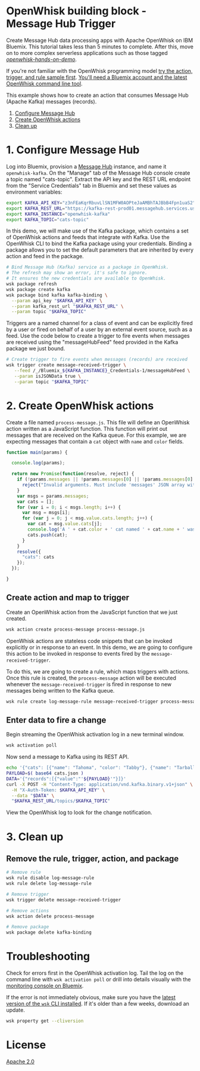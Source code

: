 # OpenWhisk building block - Message Hub Trigger
Create Message Hub data processing apps with Apache OpenWhisk on IBM Bluemix. This tutorial takes less than 5 minutes to complete. After this, move on to more complex serverless applications such as those tagged [_openwhisk-hands-on-demo_](https://github.com/search?q=topic%3Aopenwhisk-hands-on-demo+org%3AIBM&type=Repositories).

If you're not familiar with the OpenWhisk programming model [try the action, trigger, and rule sample first](https://github.com/IBM/openwhisk-action-trigger-rule). [You'll need a Bluemix account and the latest OpenWhisk command line tool](https://github.com/IBM/openwhisk-action-trigger-rule/blob/master/docs/OPENWHISK.md).

This example shows how to create an action that consumes Message Hub (Apache Kafka) messages (records).

1. [Configure Message Hub](#1-configure-message-hub)
2. [Create OpenWhisk actions](#2-create-openwhisk-actions)
3. [Clean up](#3-clean-up)

# 1. Configure Message Hub
Log into Bluemix, provision a [Message Hub](https://console.ng.bluemix.net/catalog/services/message-hub) instance, and name it `openwhisk-kafka`. On the "Manage" tab of the Message Hub console create a topic named "cats-topic". Extract the API key and the REST URL endpoint from the "Service Credentials" tab in Bluemix and set these values as environment variables:

```bash
export KAFKA_API_KEY="z3nFEaKqrRbuvLlSN1MFW0AOPteJaAMBhTAJBbB4Fpn1uaS2"
export KAFKA_REST_URL="https://kafka-rest-prod01.messagehub.services.us-south.bluemix.net:443"
export KAFKA_INSTANCE="openwhisk-kafka"
export KAFKA_TOPIC="cats-topic"
```

In this demo, we will make use of the Kafka package, which contains a set of OpenWhisk actions and feeds that integrate with Kafka. Use the OpenWhisk CLI to bind the Kafka package using your credentials. Binding a package allows you to set the default parameters that are inherited by every action and feed in the package.

```bash
# Bind Message Hub (Kafka) service as a package in OpenWhisk.
# The refresh may show an error, it's safe to ignore.
# It ensures the new credentials are available to OpenWhisk.
wsk package refresh
wsk package create kafka
wsk package bind kafka kafka-binding \
  --param api_key "$KAFKA_API_KEY" \
  --param kafka_rest_url "$KAFKA_REST_URL" \
  --param topic "$KAFKA_TOPIC"
```

Triggers are a named channel for a class of event and can be explicitly fired by a user or fired on behalf of a user by an external event source, such as a feed. Use the code below to create a trigger to fire events when messages are received using the "messageHubFeed" feed provided in the Kafka package we just bound.

```bash
# Create trigger to fire events when messages (records) are received
wsk trigger create message-received-trigger \
   --feed /_/Bluemix_${KAFKA_INSTANCE}_Credentials-1/messageHubFeed \
   --param isJSONData true \
   --param topic "$KAFKA_TOPIC"
```

# 2. Create OpenWhisk actions
Create a file named `process-message.js`. This file will define an OpenWhisk action written as a JavaScript function. This function will print out messages that are received on the Kafka queue. For this example, we are expecting messages that contain a `cat` object with `name` and `color` fields.

```javascript
function main(params) {

  console.log(params);

  return new Promise(function(resolve, reject) {
    if (!params.messages || !params.messages[0] || !params.messages[0].value) {
      reject("Invalid arguments. Must include 'messages' JSON array with 'value' field");
    }
    var msgs = params.messages;
    var cats = [];
    for (var i = 0; i < msgs.length; i++) {
      var msg = msgs[i];
      for (var j = 0; j < msg.value.cats.length; j++) {
        var cat = msg.value.cats[j];
        console.log('A ' + cat.color + ' cat named ' + cat.name + ' was received.');
        cats.push(cat);
      }
    }
    resolve({
      "cats": cats
    });
  });

}
```

## Create action and map to trigger

Create an OpenWhisk action from the JavaScript function that we just created.
```bash
wsk action create process-message process-message.js
```

OpenWhisk actions are stateless code snippets that can be invoked explicitly or in response to an event. In this demo, we are going to configure this action to be invoked in response to events fired by the `message-received-trigger`.

To do this, we are going to create a rule, which maps triggers with actions. Once this rule is created, the `process-message` action will be executed whenever the `message-received-trigger` is fired in response to new messages being written to the Kafka queue.

```bash
wsk rule create log-message-rule message-received-trigger process-message
```


## Enter data to fire a change
Begin streaming the OpenWhisk activation log in a new terminal window.
```bash
wsk activation poll
```

Now send a message to Kafka using its REST API.
```bash
echo '{"cats": [{"name": "Tahoma", "color": "Tabby"}, {"name": "Tarball", "color": "Black"}]}' > cats.json
PAYLOAD=$( base64 cats.json )
DATA='{"records":[{"value":"'${PAYLOAD}'"}]}'
curl -X POST -H "Content-Type: application/vnd.kafka.binary.v1+json" \
  -H "X-Auth-Token: $KAFKA_API_KEY" \
  --data "$DATA" \
  "$KAFKA_REST_URL/topics/$KAFKA_TOPIC"
```

View the OpenWhisk log to look for the change notification.

# 3. Clean up
## Remove the rule, trigger, action, and package

```bash
# Remove rule
wsk rule disable log-message-rule
wsk rule delete log-message-rule

# Remove trigger
wsk trigger delete message-received-trigger

# Remove actions
wsk action delete process-message

# Remove package
wsk package delete kafka-binding
```

# Troubleshooting
Check for errors first in the OpenWhisk activation log. Tail the log on the command line with `wsk activation poll` or drill into details visually with the [monitoring console on Bluemix](https://console.ng.bluemix.net/openwhisk/dashboard).

If the error is not immediately obvious, make sure you have the [latest version of the `wsk` CLI installed](https://console.ng.bluemix.net/openwhisk/learn/cli). If it's older than a few weeks, download an update.
```bash
wsk property get --cliversion
```

# License
[Apache 2.0](LICENSE.txt)
